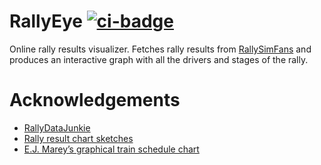 # RallyEye [![ci-badge][]][ci]

Online rally results visualizer.
Fetches rally results from [RallySimFans][rallysimfans] and produces an interactive graph with all the drivers and stages of the rally.

[ci-badge]: https://github.com/2m/rallyeye/actions/workflows/ci.yml/badge.svg
[ci]:       https://github.com/2m/rallyeye/actions/workflows/ci.yml

[rallysimfans]:  https://www.rallysimfans.hu
[rallyeye-data]: https://github.com/2m/rallyeye-data

# Acknowledgements

* [RallyDataJunkie][rallydatajunkie]
* [Rally result chart sketches][chartskecthes]
* [E.J. Marey’s graphical train schedule chart][mareystrains]

[rallydatajunkie]: https://rallydatajunkie.com
[chartskecthes]:   https://blog.ouseful.info/2018/03/11/some-more-rally-result-chart-sketches/
[mareystrains]:    https://observablehq.com/@d3/mareys-trains
